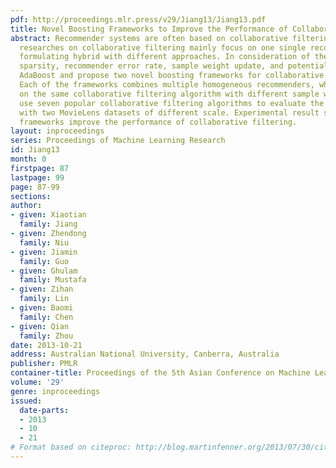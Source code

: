 ```yaml
---
pdf: http://proceedings.mlr.press/v29/Jiang13/Jiang13.pdf
title: Novel Boosting Frameworks to Improve the Performance of Collaborative Filtering
abstract: Recommender systems are often based on collaborative filtering. Previous
  researches on collaborative filtering mainly focus on one single recommender or
  formulating hybrid with different approaches. In consideration of the problems of
  sparsity, recommender error rate, sample weight update, and potential, we adapt
  AdaBoost and propose two novel boosting frameworks for collaborative filtering.
  Each of the frameworks combines multiple homogeneous recommenders, which are based
  on the same collaborative filtering algorithm with different sample weights. We
  use seven popular collaborative filtering algorithms to evaluate the two frameworks
  with two MovieLens datasets of different scale. Experimental result shows the proposed
  frameworks improve the performance of collaborative filtering.
layout: inproceedings
series: Proceedings of Machine Learning Research
id: Jiang13
month: 0
firstpage: 87
lastpage: 99
page: 87-99
sections: 
author:
- given: Xiaotian
  family: Jiang
- given: Zhendong
  family: Niu
- given: Jiamin
  family: Guo
- given: Ghulam
  family: Mustafa
- given: Zihan
  family: Lin
- given: Baomi
  family: Chen
- given: Qian
  family: Zhou
date: 2013-10-21
address: Australian National University, Canberra, Australia
publisher: PMLR
container-title: Proceedings of the 5th Asian Conference on Machine Learning
volume: '29'
genre: inproceedings
issued:
  date-parts:
  - 2013
  - 10
  - 21
# Format based on citeproc: http://blog.martinfenner.org/2013/07/30/citeproc-yaml-for-bibliographies/
---
```

